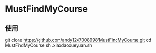 # MustFindMyCourse

## 使用
git clone https://github.com/andy1247008998/MustFindMyCourse.git
cd MustFindMyCourse
sh .xiaodaoxueyuan.sh

